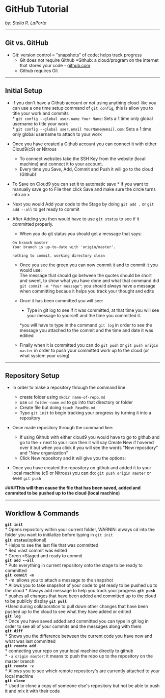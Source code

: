 # GitHub Tutorial

_by: Stella R. LaPorta_

---
## Git vs. GitHub
* Git: version control = "snapshots" of code; helps track progress
    * Git does not require Github
*Github: a cloud/program on the internet that stores your code - [github.com](https://github.com/)
    * Github requires Git

---
## Initial Setup
* If you don't have a Github account or not using anything cloud-like you can use a one time setup command of `git config`, this is allow you to title your work and commits   
        * `git config --global user.name Your Name`: Sets a 1 time only global username to title your work  
        * `git config --global user.email YourName@email.com`: Sets a 1 time only global username to attach to your work  
* Once you have created a Github account you can connect it with either Cloud9(c9) or Nitrous  
    * To connect websites take the SSH Key from the website (local machine) and connect it to your account.  
    * Every time you Save, Add, Commit and Push it will go to the cloud (Github)  

* To Save on Cloud9 you can set it to automatic save 
        * If you want to manually save go to File then click Save and make sure the circle turns into an x  
* Next you would Add your code to the Stage by doing `git add .` or `git add --all` to get ready to commit  
* After Adding you then would have to use `git status` to see if it committed properly.  
    
    * When you do git status you should get a message that says:
    ```
    On branch master
    Your branch is up-to-date with 'origin/master'.

    nothing to commit, working directory clean
    ```
    * Once you see the green you can now commit it and to commit it you would use:  
    The message that should go between the quotes should be short and sweet, to show what you have done and what that command did `git commit -m "Your message"`; you should always have a message when committing becaue it helps you track your thought and edits
    * Once it has been committed you will see:  
    
        * Type in git log to see if it was committed, at that time you will see your message to yourself and the time you committed it.  
        
        *you will have to type in the command `git log` in order to see the message you attached to the commit and the time and date it was editied
      
    * Finally when it is committed you can do `git push` or `git push origin master` in order to push your committed work up to the cloud (or what system your using)

---
## Repository Setup
* In order to make a repository through the command line:
    * create folder using `mkdir name-of-repo.md`
    * use `cd folder-name.md` to go into that directory or folder
    * Create file but doing `touch ReadMe.md`
    * Type `git init` to begin tracking your progress by turning it into a repository
* Once made repository through the command line:
    * If using Github with either cloud9 you would have to go to github and go to the + next to your icon then it will say Create New if hovered over it but when you click it you will see the words "New repository" and "New organization"
    * Click New repository and it will give you the options:
    
* Once you have created the repository on github and added it to your local machine (c9 or Nitrous) you can do:
            `git push origin master` or even `git push`  

####**This will then cause the file that has been saved, added and commited to be pushed up to the cloud (local machine)**

---
## Workflow & Commands

**`git init`**  
    * Opens repository within your current folder, WARNIN: always cd into the folder you want to initilatize before typing in `git init`  
**`git status`**(optional)  
    * Helps to see the last file that was committed  
        * Red =last commit was edited  
        * Green =Staged and ready to commit  
**`git add --all`**  
    * Puts everything in current repository onto the stage to be ready to committed  
**`git commit -m`**  
    * -m :allows you to attach a message to the snapshot  
    * Allows you to take snapshot of your code to get ready to be pushed up to the cloud 
    * Always add message to help you track your progress
**`git push`**  
    * pushes all changes that have been added and committed up to the cloud to be publicly display
**`git pull`**  
    *Used during collaboration to pull down other changes that have been pushed up to the cloud to see what they have added or edited  
**`git log`**  
    * Once you have saved added and committed you can type in git log in order to see all of your commits and the messages along with them  
**`git diff`**  
    * Shows you the difference between the current code you have now and what was last committed  
**`git remote add`**  
    * connecting your repo on your local machine directly to github  
        * `-u origin master`: it means to push the repo up to the repository on the master branch  
**`git remote -v`**  
    * Allows you to see which remote repository's are currently attached to your local machine  
**`git clone`**  
    * Used to clone a copy of someone else's repository but not be able to push it and mix it with their code  
